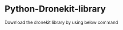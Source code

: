# Python-Dronekit-library
Download the dronekit library by using below command
```pip install opencv-python
